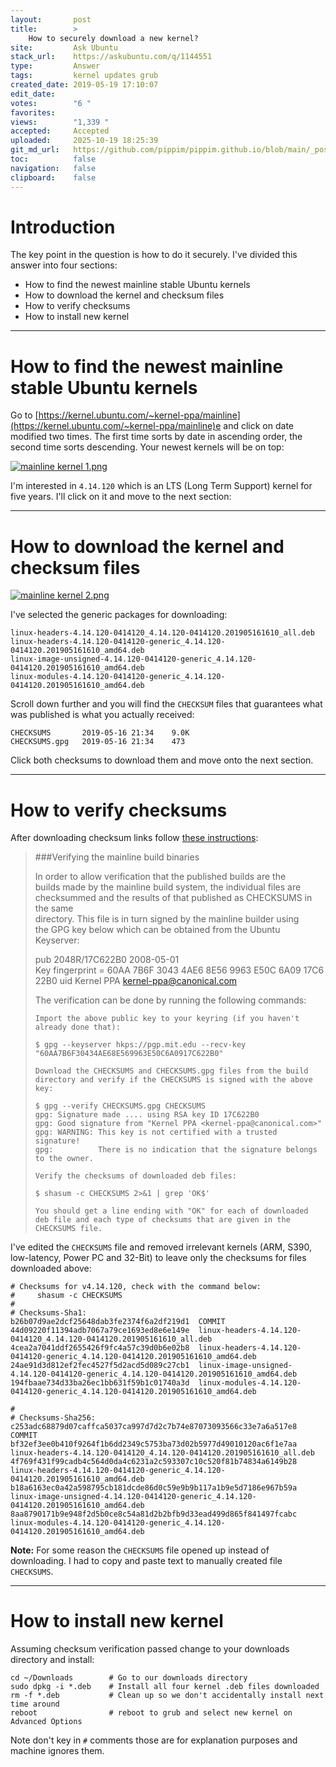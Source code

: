 ```yaml
---
layout:       post
title:        >
    How to securely download a new kernel?
site:         Ask Ubuntu
stack_url:    https://askubuntu.com/q/1144551
type:         Answer
tags:         kernel updates grub
created_date: 2019-05-19 17:10:07
edit_date:    
votes:        "6 "
favorites:    
views:        "1,339 "
accepted:     Accepted
uploaded:     2025-10-19 18:25:39
git_md_url:   https://github.com/pippim/pippim.github.io/blob/main/_posts/2019/2019-05-19-How-to-securely-download-a-new-kernel_.md
toc:          false
navigation:   false
clipboard:    false
---
```


# Introduction

The key point in the question is how to do it securely. I've divided this answer into four sections:

- How to find the newest mainline stable Ubuntu kernels
- How to download the kernel and checksum files
- How to verify checksums
- How to install new kernel


----------


# How to find the newest mainline stable Ubuntu kernels

Go to [https://kernel.ubuntu.com/~kernel-ppa/mainline](https://kernel.ubuntu.com/~kernel-ppa/mainline)e and click on date modified two times. The first time sorts by date in ascending order, the second time sorts descending. Your newest kernels will be on top:

[![mainline kernel 1.png][1]][1]

I'm interested in `4.14.120` which is an LTS (Long Term Support) kernel for five years. I'll click on it and move to the next section:


----------


# How to download the kernel and checksum files

[![mainline kernel 2.png][2]][2]

I've selected the generic packages for downloading:

``` 
linux-headers-4.14.120-0414120_4.14.120-0414120.201905161610_all.deb
linux-headers-4.14.120-0414120-generic_4.14.120-0414120.201905161610_amd64.deb
linux-image-unsigned-4.14.120-0414120-generic_4.14.120-0414120.201905161610_amd64.deb
linux-modules-4.14.120-0414120-generic_4.14.120-0414120.201905161610_amd64.deb
```

Scroll down further and you will find the `CHECKSUM` files that guarantees what was published is what you actually received:

``` 
CHECKSUMS       2019-05-16 21:34    9.0K	 
CHECKSUMS.gpg   2019-05-16 21:34    473 	
```

Click both checksums to download them and move onto the next section.

----------

# How to verify checksums

After downloading checksum links follow [these instructions][3]:

> ###Verifying the mainline build binaries  
>   
> In order to allow verification that the published builds are the  
> builds made by the mainline build system, the individual files are  
> checksummed and the results of that published as CHECKSUMS in the same  
> directory. This file is in turn signed by the mainline builder using  
> the GPG key below which can be obtained from the Ubuntu Keyserver:  
>   
> pub   2048R/17C622B0 2008-05-01  
>       Key fingerprint = 60AA 7B6F 3043 4AE6 8E56  9963 E50C 6A09 17C6 22B0 uid                  Kernel PPA <kernel-ppa@canonical.com>  
>   
> The verification can be done by running the following commands:  
>   
>     Import the above public key to your keyring (if you haven't already done that):  
>   
>     $ gpg --keyserver hkps://pgp.mit.edu --recv-key "60AA7B6F30434AE68E569963E50C6A0917C622B0"  
>   
>     Download the CHECKSUMS and CHECKSUMS.gpg files from the build directory and verify if the CHECKSUMS is signed with the above key:  
>   
>     $ gpg --verify CHECKSUMS.gpg CHECKSUMS  
>     gpg: Signature made .... using RSA key ID 17C622B0  
>     gpg: Good signature from "Kernel PPA <kernel-ppa@canonical.com>"  
>     gpg: WARNING: This key is not certified with a trusted signature!  
>     gpg:          There is no indication that the signature belongs to the owner.  
>   
>     Verify the checksums of downloaded deb files:  
>   
>     $ shasum -c CHECKSUMS 2>&1 | grep 'OK$'  
>   
>     You should get a line ending with "OK" for each of downloaded deb file and each type of checksums that are given in the CHECKSUMS file.  

I've edited the `CHECKSUMS` file and removed irrelevant kernels (ARM, S390, low-latency, Power PC and 32-Bit) to leave only the checksums for files downloaded above:

``` 
# Checksums for v4.14.120, check with the command below:
#     shasum -c CHECKSUMS
#
# Checksums-Sha1:
b26b07d9ae2dcf25648dab3fe2374f6a2df219d1  COMMIT
44d09220f11394adb7067a79ce1693ed8e6e149e  linux-headers-4.14.120-0414120_4.14.120-0414120.201905161610_all.deb
4cea2a7041ddf2655426f9fc4a57c39d0b6e02b8  linux-headers-4.14.120-0414120-generic_4.14.120-0414120.201905161610_amd64.deb
24ae91d3d812ef2fec4527f5d2acd5d089c27cb1  linux-image-unsigned-4.14.120-0414120-generic_4.14.120-0414120.201905161610_amd64.deb
194fbaae734d33ba26ec1bb631f59b1c01740a3d  linux-modules-4.14.120-0414120-generic_4.14.120-0414120.201905161610_amd64.deb

#
# Checksums-Sha256:
c253adc68879d07caffca5037ca997d7d2c7b74e87073093566c33e7a6a517e8  COMMIT
bf32ef3ee0b410f9264f1b6dd2349c5753ba73d02b5977d49010120ac6f1e7aa  linux-headers-4.14.120-0414120_4.14.120-0414120.201905161610_all.deb
4f769f431f99cadb4c564d0da4c6231a2c593307c10c520f81b74834a6149b28  linux-headers-4.14.120-0414120-generic_4.14.120-0414120.201905161610_amd64.deb
b18a6163ec0a42a598795cb181dcde86d0c59e9b9b117a1b9e5d7186e967b59a  linux-image-unsigned-4.14.120-0414120-generic_4.14.120-0414120.201905161610_amd64.deb
8aa8790171b9e948f2d5b0ce8c54a81d2b2bfb9d33ead499d865f841497fcabc  linux-modules-4.14.120-0414120-generic_4.14.120-0414120.201905161610_amd64.deb
```


**Note:** For some reason the `CHECKSUMS` file opened up instead of downloading. I had to copy and paste text to manually created file `CHECKSUMS`.

----------


# How to install new kernel

Assuming checksum verification passed change to your downloads directory and install:

``` 
cd ~/Downloads        # Go to our downloads directory
sudo dpkg -i *.deb    # Install all four kernel .deb files downloaded
rm -f *.deb           # Clean up so we don't accidentally install next time around
reboot                # reboot to grub and select new kernel on Advanced Options
```

Note don't key in `#` comments those are for explanation purposes and machine ignores them.

  [1]: https://pippim.github.io/assets/img/posts/2019/pKVjxl.png
  [2]: https://pippim.github.io/assets/img/posts/2019/VoCKhl.png
  [3]: https://wiki.ubuntu.com/Kernel/MainlineBuilds#Verifying_the_mainline_build_binaries
